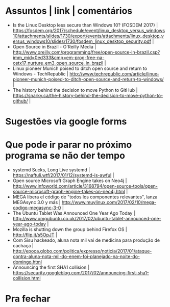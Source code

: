 Assuntos | link | comentários
=============================
* Is the Linux Desktop less secure than Windows 10? (FOSDEM 2017) | https://fosdem.org/2017/schedule/event/linux_desktop_versus_windows10/attachments/slides/1730/export/events/attachments/linux_desktop_versus_windows10/slides/1730/fosdem_linux_desktop_security.pdf |
* Open Source in Brazil - O'Reilly Media | http://www.oreilly.com/programming/free/open-source-in-brazil.csp?imm_mid=0ed333&cmp=em-prog-free-na-ostx17_nurture_em3_open_source_in_brazil |
* Linux pioneer Munich poised to ditch open source and return to Windows - TechRepublic | http://www.techrepublic.com/article/linux-pioneer-munich-poised-to-ditch-open-source-and-return-to-windows/ |
* The history behind the decision to move Python to GitHub | https://snarky.ca/the-history-behind-the-decision-to-move-python-to-github/ |

Sugestões via google forms
==========================

Que pode ir parar no próximo programa se não der tempo
=======================================================
* systemd Sucks, Long Live systemd | https://naftuli.wtf/2017/01/12/systemd-is-awful |
* Open source Microsoft Graph Engine takes on Neo4j | http://www.infoworld.com/article/3168794/open-source-tools/open-source-microsoft-graph-engine-takes-on-neo4j.html |
* MEGA libera el código de "todos los componentes relevantes", lanza MEGAsync 3.0 y más | http://www.muylinux.com/2017/02/10/mega-codigo-megasync-3-0 |
* The Ubuntu Tablet Was Announced One Year Ago Today | http://www.omgubuntu.co.uk/2017/02/ubuntu-tablet-announced-one-year-ago-today |
* Mozilla is shutting down the group behind Firefox OS | http://flip.it/s5OpJT |
* Com Sisu hackeado, aluna nota mil vai de medicina para produção de cachaça | http://epoca.globo.com/politica/expresso/noticia/2017/01/ataque-contra-aluna-nota-mil-do-enem-foi-planejado-na-noite-do-domingo.html
* Announcing the first SHA1 collision | https://security.googleblog.com/2017/02/announcing-first-sha1-collision.html


Pra fechar
==========


